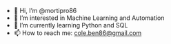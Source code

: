 - 👋 Hi, I’m @mortipro86
- 👀 I’m interested in Machine Learning and Automation
- 🌱 I’m currently learning Python and SQL
- 📫 How to reach me: cole.ben86@gmail.com  

<!---
mortipro86/mortipro86 is a ✨ special ✨ repository because its `README.md` (this file) appears on your GitHub profile.
You can click the Preview link to take a look at your changes.
--->
